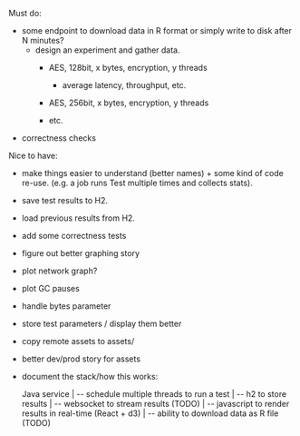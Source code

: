 Must do:
- some endpoint to download data in R format or simply write to disk after N minutes?
  - design an experiment and gather data.
    - AES, 128bit, x bytes, encryption, y threads
      - average latency, throughput, etc.
    - AES, 256bit, x bytes, encryption, y threads

    - etc.
- correctness checks

Nice to have:
- make things easier to understand (better names) + some kind of code re-use.
  (e.g. a job runs Test multiple times and collects stats).
- save test results to H2.
- load previous results from H2.
- add some correctness tests
- figure out better graphing story
- plot network graph?
- plot GC pauses
- handle bytes parameter
- store test parameters / display them better
- copy remote assets to assets/
- better dev/prod story for assets
- document the stack/how this works:

  Java service
    |
     -- schedule multiple threads to run a test
    |
     -- h2 to store results
    |
     -- websocket to stream results (TODO)
    |
     -- javascript to render results in real-time (React + d3)
    |
     -- ability to download data as R file (TODO)
